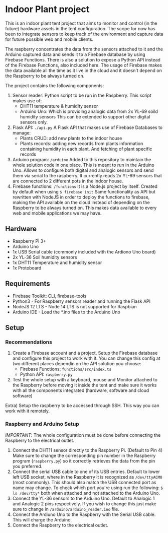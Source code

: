 # Indoor Plant project

This is an indoor plant tent project that aims to monitor and control (in the future) hardware assets in the tent configuration.
The scope for now has been to integrate sensors to keep track of the environment and capture data for future possible web and mobile clients.

The raspberry concentrates the data from the sensors attached to it and the Arduino captured data and sends it to a Firebase database by using Firebase Functions. There is also a solution to expose a Python API instead of the Firebase Functions, also included here. The usage of Firebase makes the data available all the time as it live in the cloud and it doesn't depend on the Raspberry to be always turned on.

The project contains the following components:

1. Sensor reader:
   Python script to be run in the Raspberry. This script makes use of:
   - DHT11 temperature & humidity sensor
   - Arduino Uno: Which is providing analogic data from 2x YL-69 soild humidity sensors
     This can be extended to support other digital sensors only.
2. Flask API: `./api.py`
   A Flask API that makes use of Firebase Databases to manage:
   - Plants CRUD: add new plants to the indoor house
   - Plants records: adding new records from plants information containing humidity in each plant. And fetching of plant specific records
3. Arduino program: `/arduino`
   Added to this repository to maintain the whole solution code in one place. This is meant to run in the Arduino Uno.
   Allows to configure both digital and analogic sensors and send them via serial to the raspberry.
   It currently reads 2x YL-69 sensors that are connected to 2 different pots in the indoor house.
4. Firebase functions: `/functions`
   It is a Node.js project by itself. Created by default when using `$ firebase init`
   Same functionality as API but rewritten with NodeJS in order to deploy the functions to firebase, making the API available on the cloud instead of depending on the Raspberry to be always turned on. This makes data available to every web and mobile applications we may have.

## Hardware

- Raspberry Pi 3+
- Arduino Uno
- 1x USB Serial cable (commonly included with the Ardiono Uno board)
- 2x YL-36 Soil humidity sensors
- 1x DHT11 Temperature and humidity sensor
- 1x Protoboard

## Requirements

- Firebase Toolkit: CLI, firebase-tools
- Python3 - For Raspberry sensors reader and running the Flask API
- NodeJS 12 LTS - Node 14 LTS is not supported for Raspbian
- Arduino IDE - Load the \*.ino files to the Arduino Uno

## Setup

### Recommendations

1. Create a Firebase account and a project.
   Setup the Firebase database and configure this project to work with it. You can change this config at two different places dependin on the API solution you choose:
   - Firebase Functions: `functions/src/index.ts`
   - Python API: `raspberry.py`
2. Test the whole setup with a keyboard, mouse and Monitor attached to the Raspberry before moving it inside the tent and make sure it works with all the components integrated (hardware, software and cloud software)

Extra) Setup the raspberry to be accessed through SSH. This way you can work with it remotely.

### Raspberry and Arduino Setup

_IMPORTANT_: The whole configuration must be done before connecting the Raspberry to the electrical outlet.

1. Connect the DHT11 sensor directly to the Raspberry Pi. (Default to Pin 4)
   Make sure to change the corresponding pin number in the Raspberry program (`raspberry.py`) so it correctly retrieves the data from the pin you preferred.
2. Connect the serial USB cable to one of its USB entries.
   Default to lower left USB socket, where in the Raspberry it is recognized as `/dev/ttyACM0` (most commonly).
   This should also match the USB connected port as name may change.
   To check which port you're using run the following: `$ ls /dev/tty*` both when attached and not attached to the Arduino Uno.
3. Connect the YL-36 sensors to the Arduino Uno.
   Default to Analogic 1 and Analogic 2 pins respectively.
   If you wish to change this just make sure to change in `/arduino/arduino_reader.ino` file.
4. Connect the Ardiuno Uno to the Raspberry with the Serial USB cable. This will charge the Arduino.
5. Connect the Raspberry to the electrical outlet.
